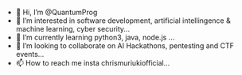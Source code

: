 - 👋 Hi, I’m @QuantumProg
- 👀 I’m interested in software development, artificial intellingence & machine learning, cyber security...
- 🌱 I’m currently learning python3, java, node.js ...
- 💞️ I’m looking to collaborate on AI Hackathons, pentesting and CTF events...
- 📫 How to reach me insta chrismuriukiofficial...

<!---
QuantumProg/QuantumProg is a ✨ special ✨ repository because its `README.md` (this file) appears on your GitHub profile.
You can click the Preview link to take a look at your changes.
--->
